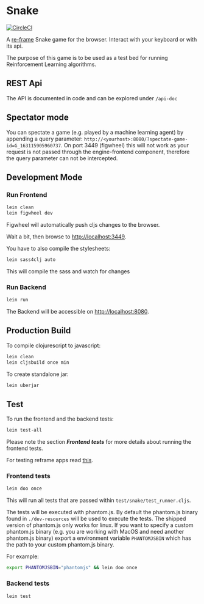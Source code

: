 # Snake

[![CircleCI](https://circleci.com/gh/DiscoverAI/snake.svg?style=svg)](https://circleci.com/gh/DiscoverAI/snake)

A [re-frame](https://github.com/Day8/re-frame) Snake game for the browser.
Interact with your keyboard or with its api.

The purpose of this game is to be used as a test bed for running
Reinforcement Learning algorithms.

## REST Api
The API is documented in code and can be explored under `/api-doc`

## Spectator mode

You can spectate a game (e.g. played by a machine learning agent) by appending a query parameter:
`http://<yourhost>:8080/?spectate-game-id=G_163115905960737`.
On port 3449 (figwheel) this will not work as your request is not passed through the engine-frontend component, therefore the query parameter can not be intercepted.

## Development Mode

### Run Frontend
```bash
lein clean
lein figwheel dev
```
Figwheel will automatically push cljs changes to the browser.

Wait a bit, then browse to [http://localhost:3449](http://localhost:3449).

You have to also compile the stylesheets:
```bash
lein sass4clj auto
```
This will compile the sass and watch for changes
### Run Backend
```bash
lein run
```
The Backend will be accessible on [http://localhost:8080](http://localhost:8080).

## Production Build
To compile clojurescript to javascript:
```bash
lein clean
lein cljsbuild once min
```

To create standalone jar:
```bash
lein uberjar
```

## Test
To run the frontend and the backend tests:
```bash
lein test-all
```
Please note the section _**Frontend tests**_ for more details about running the
frontend tests.

For testing reframe apps read [this](https://github.com/Day8/re-frame/wiki/Testing).

### Frontend tests
```bash
lein doo once
```
This will run all tests that are passed within `test/snake/test_runner.cljs`.

The tests will be executed with phantom.js. By default the phantom.js binary found in
`./dev-resources` will be used to execute the tests. The shipped version of phantom.js
only works for linux.
If you want to specify a custom phantom.js binary (e.g. you are working with MacOS and
need another phantom.js binary) export a environment variable `PHANTOMJSBIN` which has
the path to your custom phantom.js binary.

For example:
```bash
export PHANTOMJSBIN="phantomjs" && lein doo once
```

### Backend tests
```bash
lein test
```
